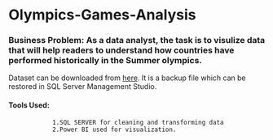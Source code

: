 # Olympics-Games-Analysis

### Business Problem: **As a data analyst, the task is to visulize data that will help readers to understand how countries have performed historically in the Summer olympics.**

Dataset can be downloaded from [here](https://www.dropbox.com/s/3sxwx52o3x8ozj7/olympic_games.bak?dl=0). It is a backup file which can be restored in SQL Server Management Studio.

#### Tools Used: 
                1.SQL SERVER for cleaning and transforming data 
                2.Power BI used for visualization.
            
